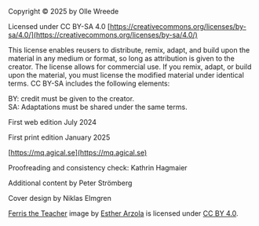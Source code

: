 <div class="center">

Copyright © 2025 by Olle Wreede

Licensed under CC BY-SA 4.0
[https://creativecommons.org/licenses/by-sa/4.0/](https://creativecommons.org/licenses/by-sa/4.0/)

This license enables reusers to distribute, remix, adapt, and build upon the
material in any medium or format, so long as attribution is given to the
creator. The license allows for commercial use. If you remix, adapt, or build
upon the material, you must license the modified material under identical
terms. CC BY-SA includes the following elements:

BY: credit must be given to the creator.  
SA: Adaptations must be shared under the same terms.

<div class="noprint">

First web edition July 2024

</div>
<div class="onlyprint">

First print edition January 2025

</div>

[https://mq.agical.se](https://mq.agical.se)

Proofreading and consistency check: Kathrin Hagmaier

Additional content by Peter Strömberg

Cover design by Niklas Elmgren

[Ferris the Teacher](https://www.behance.net/gallery/89117181/Ferris-the-professional) image by [Esther Arzola](https://www.behance.net/estherarzola) is licensed under
[CC BY 4.0](https://creativecommons.org/licenses/by/4.0/deed.en).
</div>
